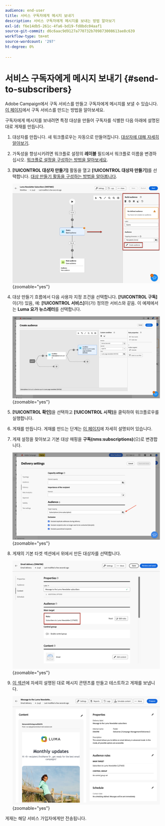 ```yaml
---
audience: end-user
title: 서비스 구독자에게 메시지 보내기
description: 서비스 구독자에게 메시지를 보내는 방법 알아보기
exl-id: f6e14db5-261c-4fa6-bd19-fd8bdc04aaf1
source-git-commit: d6c6aac9d9127a770732b709873008613ae8c639
workflow-type: tm+mt
source-wordcount: '297'
ht-degree: 0%

---
```


# 서비스 구독자에게 메시지 보내기 {#send-to-subscribers}

Adobe Campaign에서 구독 서비스를 만들고 구독자에게 메시지를 보낼 수 있습니다. [이 페이지](../audience//manage-services.md#create-service)에서 구독 서비스를 만드는 방법을 알아보세요.

구독자에게 메시지를 보내려면 특정 대상을 만들어 구독자를 식별한 다음 아래에 설명된 대로 게재를 만듭니다.

1. 대상자를 만듭니다. 새 워크플로우는 자동으로 만들어집니다. [대상자에 대해 자세히 알아보기](../audience/create-audience.md).

1. 가독성을 향상시키려면 워크플로 설정의 **레이블** 필드에서 워크플로 이름을 변경하십시오. [워크플로 설정을 구성하는 방법을 알아보세요](../workflows/workflow-settings.md).

1. **[!UICONTROL 대상자 만들기]** 활동을 열고 **[!UICONTROL 대상자 만들기]**&#x200B;를 선택합니다. [대상 만들기 활동을 구성하는 방법을 알아봅니다](../workflows/activities/build-audience.md).

   ![Adobe Campaign에서 대상 만들기 활동 구성을 보여 주는 스크린샷입니다.](assets/service-create-audience.png){zoomable="yes"}

1. 대상 만들기 흐름에서 다음 사용자 지정 조건을 선택합니다. **[!UICONTROL 구독]**&#x200B;이(가) 있음, 예: **[!UICONTROL 서비스]**&#x200B;이(가) 정의한 서비스와 같음. 이 예제에서는 **Luma 요가 뉴스레터**&#x200B;를 선택합니다.

   ![Adobe Campaign에서 구독에 대한 사용자 지정 조건을 사용하는 대상 만들기 흐름을 보여 주는 스크린샷입니다.](assets/service-audience-subscribers.png){zoomable="yes"}

1. **[!UICONTROL 확인]**&#x200B;을 선택하고 **[!UICONTROL 시작]**&#x200B;을 클릭하여 워크플로우를 실행합니다.

1. 게재를 만듭니다. 게재를 만드는 단계는 [이 페이지](../msg/gs-messages.md#create-delivery)에 자세히 설명되어 있습니다.

1. 게재 설정을 찾아보고 기본 대상 매핑을 **구독(nms:subscriptions)**(으)로 변경합니다.

   ![대상 매핑이 Adobe Campaign의 구독으로 변경된 게재 설정을 보여 주는 스크린샷](assets/service-delivery-change-mapping.png){zoomable="yes"}

1. 게재의 기본 타겟 섹션에서 위에서 만든 대상자를 선택합니다.

   ![Adobe Campaign에서 선택한 대상이 있는 게재의 주요 대상 섹션을 보여 주는 스크린샷입니다.](assets/service-delivery-targeting-subscribers.png){zoomable="yes"}

1. [이 섹션](../preview-test/preview-test.md)에 자세히 설명된 대로 메시지 콘텐츠를 만들고 테스트하고 게재를 보냅니다.

   ![Adobe Campaign에서 전송할 준비가 된 게재를 보여 주는 스크린샷입니다.](assets/service-delivery-ready.png){zoomable="yes"}

게재는 해당 서비스 가입자에게만 전송됩니다.